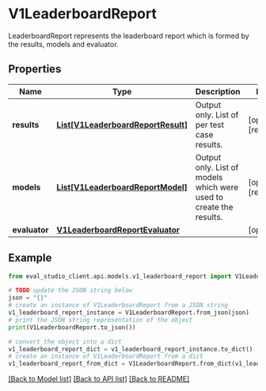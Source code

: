 # V1LeaderboardReport

LeaderboardReport represents the leaderboard report which is formed by the results, models and evaluator.

## Properties

Name | Type | Description | Notes
------------ | ------------- | ------------- | -------------
**results** | [**List[V1LeaderboardReportResult]**](V1LeaderboardReportResult.md) | Output only. List of per test case results. | [optional] [readonly] 
**models** | [**List[V1LeaderboardReportModel]**](V1LeaderboardReportModel.md) | Output only. List of models which were used to create the results. | [optional] [readonly] 
**evaluator** | [**V1LeaderboardReportEvaluator**](V1LeaderboardReportEvaluator.md) |  | [optional] 

## Example

```python
from eval_studio_client.api.models.v1_leaderboard_report import V1LeaderboardReport

# TODO update the JSON string below
json = "{}"
# create an instance of V1LeaderboardReport from a JSON string
v1_leaderboard_report_instance = V1LeaderboardReport.from_json(json)
# print the JSON string representation of the object
print(V1LeaderboardReport.to_json())

# convert the object into a dict
v1_leaderboard_report_dict = v1_leaderboard_report_instance.to_dict()
# create an instance of V1LeaderboardReport from a dict
v1_leaderboard_report_from_dict = V1LeaderboardReport.from_dict(v1_leaderboard_report_dict)
```
[[Back to Model list]](../README.md#documentation-for-models) [[Back to API list]](../README.md#documentation-for-api-endpoints) [[Back to README]](../README.md)


